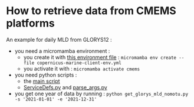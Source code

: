 # How to retrieve data from CMEMS platforms

An example for daily MLD from GLORYS12 :
  - you need a micromamba environment :
    - you create it with [this environment file](cmems/copernicus-marine-client-env.yml) : ```micromamba env create --file copernicus-marine-client-env.yml```
    - you activate it with : ```micromamba activate cmems```
  - you need python scripts :
    - the [main script](cmems/get_glorys_mld.py)
    - [ServiceDefs.py](cmems/ServiceDefs.py) and [parse_args.py](cmems/parse_args.py)
  - you get one year of data by running : ```python get_glorys_mld_nomotu.py -s '2021-01-01' -e '2021-12-31'```
